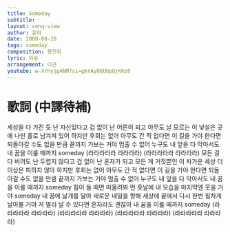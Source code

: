 ```yaml
---
title: Someday
subtitle:
layout: song-view
author: 윤하
date: 2008-08-28
tags: someday
composition: 황찬희
lyric: 이숲
arrangement: 이관
youtube: w-XrhyjpANM?si=gmrAyO8UUpQjKKo9
---
```


# 歌詞 (中譯待補)

세상을 다 가진 듯 난 자신있다고
겁 없이 난 어른이 되고
아무도 날 모르는 이 낯설은 곳에
나만 홀로 남겨져 있어
하지만 후회는 없어
아무도 간 적 없다면
이 길을 가야 한다면
되돌아갈 수도 없을 만큼
끝까지 가보는 거야
멈출 수 없어 누구도
내 앞을 다 막아서도
내 꿈을 이룰 때까지 someday
(라라라라라 라라라라)
(라라라라라 라라라라)
모든 걸 다 버려도 난 두렵지 않다고
겁 없이 난 혼자가 되고
모든 게 거짓뿐인 이 차가운 세상
더 이상은 피하지 않아
하지만 후회는 없어
아무도 간 적 없다면
이 길을 가야 한다면
되돌아갈 수도 없을 만큼
끝까지 가보는 거야
멈출 수 없어 누구도
내 앞을 다 막아서도
내 꿈을 이룰 때까지 someday
힘이 들 때면 떠올려봐
먼 훗날에 내 모습을
마지막엔 웃을 거야 someday
내 꿈에 날개를 달아
새로운 내일을 향해
세상에 끝에서 다시 한번
힘차게 날아볼 거야
저 멀리 날 수 있다면
혼자라도 괜찮아
내 꿈을 이룰 때까지 someday
(라라라라라 라라라라)
(라라라라라 라라라라)
(라라라라라 라라라라)
(라라라라라 라라라라)
